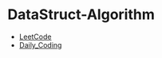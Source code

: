 # DataStruct-Algorithm
- [LeetCode](https://github.com/caunhach/LeetCode)
- [Daily_Coding](https://github.com/caunhach/Daily_Coding)
